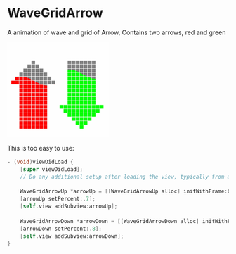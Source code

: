 # WaveGridArrow
A animation of wave and grid of Arrow, Contains two arrows, red and green

![image](https://github.com/yebanhuakai/WaveGridArrow/blob/master/WaveGridArrow.gif)

This is too easy to use:
```objectivec
- (void)viewDidLoad {
    [super viewDidLoad];
    // Do any additional setup after loading the view, typically from a nib.
    
    WaveGridArrowUp *arrowUp = [[WaveGridArrowUp alloc] initWithFrame:CGRectMake(10, 140, 100, 200)];
    [arrowUp setPercent:.7];
    [self.view addSubview:arrowUp];
    
    WaveGridArrowDown *arrowDown = [[WaveGridArrowDown alloc] initWithFrame:CGRectMake(120, 140, 100, 200)];
    [arrowDown setPercent:.8];
    [self.view addSubview:arrowDown];
}
```
